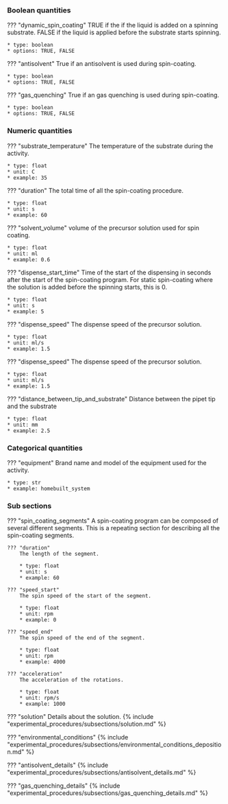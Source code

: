 <!-- Base section {% include "experimental_procedures/subsections/deposition_segment.md" %}  -->

### Boolean quantities
??? "dynamic_spin_coating"
    TRUE if the if the liquid is added on a spinning substrate. FALSE if the liquid is applied before the substrate starts spinning. 

    * type: boolean
    * options: TRUE, FALSE  

??? "antisolvent"
    True if an antisolvent is used during spin-coating. 

    * type: boolean
    * options: TRUE, FALSE  

??? "gas_quenching"
    True if an gas quenching is used during spin-coating. 

    * type: boolean
    * options: TRUE, FALSE 


### Numeric quantities
??? "substrate_temperature"
    The temperature of the substrate during the activity. 

    * type: float
    * unit: C
    * example: 35

??? "duration"
    The total time of all the spin-coating procedure. 

    * type: float
    * unit: s
    * example: 60

??? "solvent_volume"
    volume of the precursor solution used for spin coating.

    * type: float
    * unit: ml
    * example: 0.6

??? "dispense_start_time"
    Time of the start of the dispensing in seconds after the start of the spin-coating program. For static spin-coating where the solution is added before the spinning starts, this is 0.

    * type: float
    * unit: s
    * example: 5

??? "dispense_speed"
    The dispense speed of the precursor solution.

    * type: float
    * unit: ml/s
    * example: 1.5

??? "dispense_speed"
    The dispense speed of the precursor solution.

    * type: float
    * unit: ml/s
    * example: 1.5

??? "distance_between_tip_and_substrate"
    Distance between the pipet tip and the substrate

    * type: float
    * unit: mm
    * example: 2.5

### Categorical quantities
??? "equipment"
    Brand name and model of the equipment used for the activity.

    * type: str
    * example: homebuilt_system

### Sub sections
??? "spin_coating_segments"
    A spin-coating program can be composed of several different segments. This is a repeating section for describing all the spin-coating segments.

    ??? "duration"
        The length of the segment. 

        * type: float
        * unit: s
        * example: 60

    ??? "speed_start"
        The spin speed of the start of the segment.

        * type: float
        * unit: rpm
        * example: 0

    ??? "speed_end"
        The spin speed of the end of the segment.

        * type: float
        * unit: rpm
        * example: 4000

    ??? "acceleration"
        The acceleration of the rotations.

        * type: float
        * unit: rpm/s
        * example: 1000

??? "solution"
    Details about the solution.
    {% include "experimental_procedures/subsections/solution.md" %} 

??? "environmental_conditions"
    {% include "experimental_procedures/subsections/environmental_conditions_deposition.md" %}  

??? "antisolvent_details" 
    {% include "experimental_procedures/subsections/antisolvent_details.md" %} 

??? "gas_quenching_details"
    {% include "experimental_procedures/subsections/gas_quenching_details.md" %} 